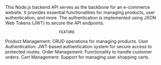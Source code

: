 This Node.js backend API serves as the backbone for an e-commerce website.
It provides essential functionalities for managing products, user authentication, and more.
The authentication is implemented using JSON Web Tokens (JWT) to secure the API endpoints.

                            FEATURE
Product Management: CRUD operations for managing products.
User Authentication: JWT-based authentication system for secure access to protected routes.
Order Management: Functionality to handle customer orders.
Cart Management: Support for managing user shopping carts.
